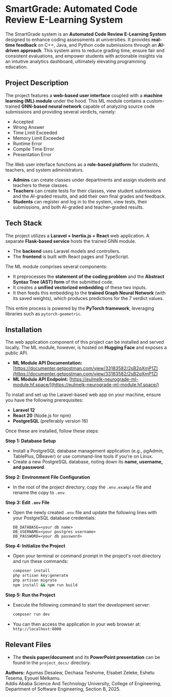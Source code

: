 # SmartGrade: Automated Code Review E-Learning System

The SmartGrade system is an **Automated Code Review E-Learning System** designed to enhance coding assessments at universities. It provides **real-time feedback** on C++, Java, and Python code submissions through an **AI-driven approach**. This system aims to reduce grading time, ensure fair and consistent evaluations, and empower students with actionable insights via an intuitive analytics dashboard, ultimately elevating programming education.

## Project Description

The project features a **web-based user interface** coupled with a **machine learning (ML) module** under the hood. This ML module contains a custom-trained **GNN-based neural network** capable of analyzing source code submissions and providing several verdicts, namely:

* Accepted
* Wrong Answer
* Time Limit Exceeded
* Memory Limit Exceeded
* Runtime Error
* Compile Time Error
* Presentation Error

The Web user interface functions as a **role-based platform** for students, teachers, and system administrators.

* **Admins** can create classes under departments and assign students and teachers to these classes.
* **Teachers** can create tests for their classes, view student submissions and the AI-graded results, and add their own final grades and feedback.
* **Students** can register and log in to the system, view tests, their submissions, and both AI-graded and teacher-graded results.

## Tech Stack

The project utilizes a **Laravel + Inertia.js + React** web application. A separate **Flask-based service** hosts the trained GNN module.

* The **backend** uses Laravel models and controllers.
* The **frontend** is built with React pages and TypeScript.

The ML module comprises several components:
* It preprocesses the **statement of the coding problem** and the **Abstract Syntax Tree (AST) form** of the submitted code.
* It creates a **unified vectorized embedding** of these two inputs.
* It then feeds this embedding to the **trained Graph Neural Network** (with its saved weights), which produces predictions for the 7 verdict values.

This entire process is powered by the **PyTorch framework**, leveraging libraries such as `pytorch-geometric`.

## Installation

The web application component of this project can be installed and served locally. The ML module, however, is hosted on **Hugging Face** and exposes a public API.

* **ML Module API Documentation:** [https://documenter.getpostman.com/view/33183582/2sB2qXmP1Z](https://documenter.getpostman.com/view/33183582/2sB2qXmP1Z)
* **ML Module API Endpoint:** [https://eulmelk-neurograde-ml-module.hf.space/](https://eulmelk-neurograde-ml-module.hf.space/)

To install and set up the Laravel-based web app on your machine, ensure you have the following prerequisites:

* **Laravel 12**
* **React 20** (Node.js for npm)
* **PostgreSQL** (preferably version 16)

Once these are installed, follow these steps:

**Step 1: Database Setup**
* Install a PostgreSQL database management application (e.g., pgAdmin, TablePlus, DBeaver) or use command-line tools if you're on Linux.
* Create a new PostgreSQL database, noting down its **name, username, and password**.

**Step 2: Environment File Configuration**
* In the root of the project directory, copy the `.env.example` file and rename the copy to `.env`.

**Step 3: Edit `.env` File**
* Open the newly created `.env` file and update the following lines with your PostgreSQL database credentials:

    ```env
    DB_DATABASE=<your db name>
    DB_USERNAME=<your postgres username>
    DB_PASSWORD=<your db password>
    ```

**Step 4: Initialize the Project**
* Open your terminal or command prompt in the project's root directory and run these commands:

    ```sh
    composer install
    php artisan key:generate
    php artisan migrate
    npm install && npm run build
    ```

**Step 5: Run the Project**
* Execute the following command to start the development server:

    ```sh
    composer run dev
    ```

* You can then access the application in your web browser at: `http://localhost:8000`

## Relevant Files

* The **thesis paper/document** and its **PowerPoint presentation** can be found in the `project_docs/` directory.

**Authors:**
Agumas Desalew, Dechasa Teshome, Elsabet Zeleke, Eshetu Tesema, Eyouel Melkamu. \
Addis Ababa Science And Technology University, College of Engineering, Department of Software Engineering, Section B, 2025.
